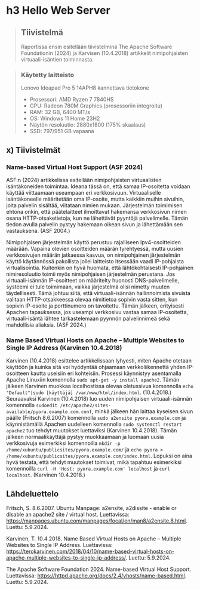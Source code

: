 # h3 Hello Web Server

> ## Tiivistelmä
>
> Raportissa ensin esitellään tiivistelminä The Apache Software Foundationin (2024) ja Karvisen (10.4.2018) artikkelit nimipohjaisten virtuaali-isäntien toiminnasta.

> ### Käytetty laitteisto
>
> Lenovo Ideapad Pro 5 14APH8 kannettava tietokone
> - Prosessori: AMD Ryzen 7 7840HS
> - GPU: Radeon 780M Graphics (prosessoriin integroitu)
> - RAM: 32 GB, 6400 MT/s
> - OS: Windows 11 Home 23H2
> - Näytön resoluutio: 2880x1800 (175% skaalaus)
> - SSD: 797/951 GB vapaana

## x) Tiivistelmät

### Name-based Virtual Host Support (ASF 2024)

ASF:n (2024) artikkelissa esitellään nimipohjaisten virtuaalisten isäntäkoneiden toimintaa. Ideana tässä on, että samaa IP-osoitetta voidaan käyttää viittaamaan useampaan eri verkkosivuun. Virtuaaliselle isäntäkoneelle määritetään oma IP-osoite, mutta kaikkiin muihin sivuihin, joita palvelin sisältää, viitataan nimien mukaan. Järjestelmän toimimisen ehtona onkin, että päätelaitteet ilmoittavat hakemansa verkkosivun nimen osana HTTP-otsaketietoja, kun ne lähettävät pyyntöjä palvelimelle. Tämän tiedon avulla palvelin pystyy hakemaan oikean sivun ja lähettämään sen vastauksena. (ASF 2004.)

Nimipohjaisen järjestelmän käyttö perustuu rajalliseen Ipv4-osoitteiden määrään. Vapaina olevien osoitteiden määrän tyrehtyessä, mutta uusien verkkosivujen määrän jatkaessa kasvua, on nimipohjainen järjestelmän käyttö käytännössä pakollista jollei laitteisto itsessään vaadi IP-pohjaista virtualisointia. Kuitenkin on hyvä huomata, että lähtökohtaisesti IP-pohjainen nimiresoluutio toimii myös nimipohjaisen järjestelmän perustana. Jos virtuaali-isännän IP-osoitteet on määritelty huonosti DNS-palvelimelle, systeemi ei tule toimimaan, vaikka järjestelmä olisi nimetty muuten täydellisesti. Tämä johtuu siitä, että virtuaali-isännän hallinnoimista sivuista valitaan HTTP-otsakkeessa olevaa nimitietoa sopivin vasta sitten, kun sopivin IP-osoite ja porttinumero on tavoitettu. Tämän jälkeen, erityisesti Apachen tapauksessa, jos useampi verkkosivu vastaa samaa IP-osoitetta, virtuaali-isäntä lähtee tarkastelemaan pyynnön palvelinnimeä sekä mahdollisia aliaksia. (ASF 2024.)

### Name Based Virtual Hosts on Apache – Multiple Websites to Single IP Address (Karvinen 10.4.2018)

Karvinen (10.4.2018) esittelee artikkelissaan lyhyesti, miten Apache otetaan käyttöön ja kuinka sitä voi hyödyntää ohjaamaan verkkoliikennettä yhden IP-osoitteen kautta useisiin eri kohteisiin. Prosessi käynnistyy asentamalla Apache Linuxiin komennolla `sudo apt-get -y install apache2`. Tämän jälkeen Karvinen muokkaa localhostissa olevaa oletussivua komennolla `echo "Default"|sudo [käyttäjä] /var/www/html/index.html`. (10.4.2018.) Seuraavaksi Karvinen (10.4.2018) luo uuden nimipohjaisen virtuaali-isännän komennolla `sudoedit /etc/apache2/sites-available/pyora.example.com.conf`, minkä jälkeen hän laittaa kyseisen sivun päälle (Fritsch 8.6.2007) komennolla `sudo a2ensite pyora.example.com` ja käynnistämällä Apachen uudelleen komennolla `sudo systemctl restart apache2` tuo tehdyt muutokset luettaviksi (Karvinen 10.4.2018). Tämän jälkeen normaalikäyttäjä pystyy muokkaamaan ja luomaan uusia verkkosivuja esimerkiksi komennoilla `mkdir -p /home/xubuntu/publicsites/pyora.example.com/` ja `echo pyora > /home/xubuntu/publicsites/pyora.example.com/index.html`. Lopuksi on aina hyvä testata, että tehdyt muutokset toimivat, mikä tapahtuu esimerkiksi komennoilla `curl -H 'Host: pyora.example.com' localhost` ja `curl localhost`. (Karvinen 10.4.2018.)

## Lähdeluettelo

Fritsch, S. 8.6.2007. Ubuntu Manpage: a2ensite, a2dissite - enable or disable an apache2 site / virtual host. Luettavissa: https://manpages.ubuntu.com/manpages/focal/en/man8/a2ensite.8.html. Luettu: 5.9.2024.

Karvinen, T. 10.4.2018. Name Based Virtual Hosts on Apache – Multiple Websites to Single IP Address. Luettavissa: https://terokarvinen.com/2018/04/10/name-based-virtual-hosts-on-apache-multiple-websites-to-single-ip-address/. Luettu: 5.9.2024.

The Apache Software Foundation 2024. Name-based Virtual Host Support. Luettavissa: https://httpd.apache.org/docs/2.4/vhosts/name-based.html. Luettu: 5.9.2024.
